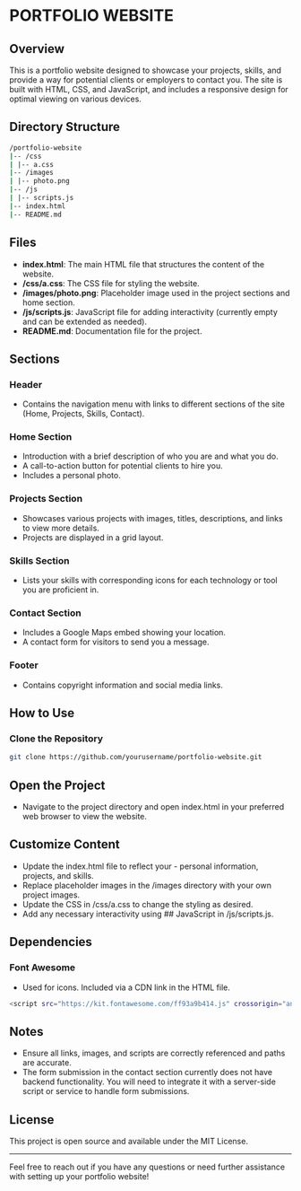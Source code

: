 # PORTFOLIO WEBSITE

## Overview

This is a portfolio website designed to showcase your projects, skills, and provide a way for potential clients or employers to contact you. The site is built with HTML, CSS, and JavaScript, and includes a responsive design for optimal viewing on various devices.

## Directory Structure
```bash
/portfolio-website
|-- /css
| |-- a.css
|-- /images
| |-- photo.png
|-- /js
| |-- scripts.js
|-- index.html
|-- README.md
````

## Files

- **index.html**: The main HTML file that structures the content of the website.
- **/css/a.css**: The CSS file for styling the website.
- **/images/photo.png**: Placeholder image used in the project sections and home section.
- **/js/scripts.js**: JavaScript file for adding interactivity (currently empty and can be extended as needed).
- **README.md**: Documentation file for the project.

## Sections

### Header
- Contains the navigation menu with links to different sections of the site (Home, Projects, Skills, Contact).

### Home Section
- Introduction with a brief description of who you are and what you do.
- A call-to-action button for potential clients to hire you.
- Includes a personal photo.

### Projects Section
- Showcases various projects with images, titles, descriptions, and links to view more details.
- Projects are displayed in a grid layout.

### Skills Section
- Lists your skills with corresponding icons for each technology or tool you are proficient in.

### Contact Section
- Includes a Google Maps embed showing your location.
- A contact form for visitors to send you a message.

### Footer
- Contains copyright information and social media links.

## How to Use

### Clone the Repository

```bash
git clone https://github.com/yourusername/portfolio-website.git
```
## Open the Project
- Navigate to the project directory and open index.html in your preferred web browser to view the website.
## Customize Content
- Update the index.html file to reflect your - personal information, projects, and skills.
- Replace placeholder images in the /images directory with your own project images.
- Update the CSS in /css/a.css to change the styling as desired.
- Add any necessary interactivity using ## JavaScript in /js/scripts.js.
## Dependencies
### Font Awesome
- Used for icons. Included via a CDN link in the HTML file.

```bash
<script src="https://kit.fontawesome.com/ff93a9b414.js" crossorigin="anonymous"></script>
```
## Notes
- Ensure all links, images, and scripts are correctly referenced and paths are accurate.
- The form submission in the contact section currently does not have backend functionality. You will need to integrate it with a server-side script or service to handle form submissions.

## License
This project is open source and available under the MIT License.


--------------------------------------------------
Feel free to reach out if you have any questions or need further assistance with setting up your portfolio website!






